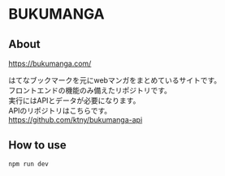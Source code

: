 # BUKUMANGA

## About

https://bukumanga.com/

はてなブックマークを元にwebマンガをまとめているサイトです。  
フロントエンドの機能のみ備えたリポジトリです。  
実行にはAPIとデータが必要になります。  
APIのリポジトリはこちらです。  
https://github.com/ktny/bukumanga-api  

## How to use

```sh
npm run dev
```
